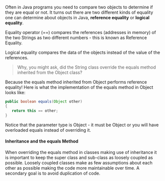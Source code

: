 Often in Java programs you need to compare two objects to determine if they are equal or not.  It turns out there are two different kinds of equality one can determine about objects in Java, **reference equality** or **logical equality**.

Equality operator (==) compares the references (addresses in memory) of the two Strings as two different numbers - this is known as Reference Equality.

Logical equality compares the data of the objects instead of the value of the references.

> Why, you might ask, did the String class override the equals method inherited from the Object class? 

Because the equals method inherited from Object performs reference equality!  Here is what the implementation of the equals method in Object looks like:

```java
public boolean equals(Object other)
{
   return this == other;
}
```

Notice that the parameter type is Object - it must be Object or you will have overloaded equals instead of overriding it.

#### Inheritance and the equals Method

When overriding the equals method in classes making use of inheritance it is important to keep the super class and sub-class as loosely coupled as possible. Loosely coupled classes make as few assumptions about each other as possible making the code more maintainable over time. A secondary goal is to avoid duplication of code.
